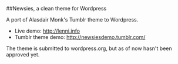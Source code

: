 ##Newsies, a clean theme for Wordpress

A port of Alasdair Monk's Tumblr theme to Wordpress.

* Live demo: http://lenni.info
* Tumblr theme demo: http://newsiesdemo.tumblr.com/

The theme is submitted to wordpress.org, but as of now hasn't been approved yet.
